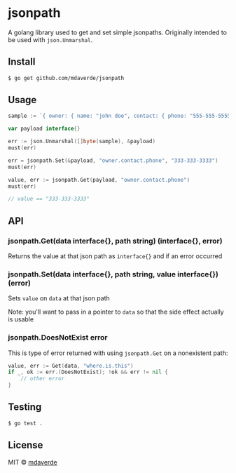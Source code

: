 # jsonpath

A golang library used to get and set simple jsonpaths. Originally intended to be used with `json.Unmarshal`.


## Install

```bash
$ go get github.com/mdaverde/jsonpath
```

## Usage

```go
sample := `{ owner: { name: "john doe", contact: { phone: "555-555-5555" } } }`

var payload interface{}

err := json.Unmarshal([]byte(sample), &payload)
must(err)

err = jsonpath.Set(&payload, "owner.contact.phone", "333-333-3333")
must(err)

value, err := jsonpath.Get(payload, "owner.contact.phone")
must(err)

// value == "333-333-3333"
```

## API

### jsonpath.Get(data interface{}, path string) (interface{}, error)

Returns the value at that json path as `interface{}` and if an error occurred

### jsonpath.Set(data interface{}, path string, value interface{}) (error)

Sets `value` on `data` at that json path

Note: you'll want to pass in a pointer to `data` so that the side effect actually is usable 

### jsonpath.DoesNotExist error

This is type of error returned with using `jsonpath.Get` on a nonexistent path:

```go
value, err := Get(data, "where.is.this")
if _, ok := err.(DoesNotExist); !ok && err != nil {
    // other error
}
```

## Testing

```bash
$ go test .
```

## License

MIT © [mdaverde](https://mdaverde.com)